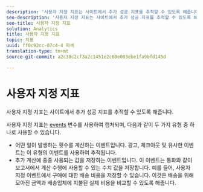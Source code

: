 ```yaml
---
description: '사용자 지정 지표는 사이트에서 추가 성공 지표를 추적할 수 있도록 해줍니다. '
seo-description: '사용자 지정 지표는 사이트에서 추가 성공 지표를 추적할 수 있도록 해줍니다. '
seo-title: 사용자 지정 지표
solution: Analytics
title: 사용자 지정 지표
topic: 지표
uuid: ff0c92cc-07c4-4 파섹
translation-type: tm+mt
source-git-commit: a2c38c2cf3a2c1451e2c60e003ebe1fa9bfd145d

---
```



# 사용자 지정 지표

사용자 지정 지표는 사이트에서 추가 성공 지표를 추적할 수 있도록 해줍니다. 

사용자 지정 지표는 [events](https://marketing.adobe.com/resources/help/en_US/sc/implement/events#.html) 변수를 사용하여 캡처되며, 다음과 같이 두 가지 유형 중 하나로 사용할 수 있습니다.

* 어떤 일이 발생하는 횟수를 계산하는 이벤트입니다. 광고, 체크아웃 및 유사한 이벤트는 이 유형의 이벤트를 사용하여 추적됩니다.
* 추가 계산에 종종 사용되는 값을 저장하는 이벤트입니다. 이 이벤트는 통화와 같이 보고서에서 계산 수행에 사용할 수 있는 수치 값을 저장합니다. 예를 들어, 사용자 지정 이벤트에서 구매에 대한 배송 비용을 저장할 수 있습니다. 이것은 배송을 위해 모아진 금액과 배송업체에 지불된 실제 비용을 비교할 수 있도록 해줍니다.

